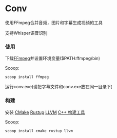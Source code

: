 # Conv

使用FFmpeg合并音频，图片和字幕生成视频的工具

支持Whisper语音识别

### 使用
下载[FFmpeg](https://github.com/BtbN/FFmpeg-Builds/releases/latest)并设置环境变量($PATH:ffmpeg/bin)

Scoop:
```
scoop install ffmpeg
```

运行conv.exe(请把字幕文件和conv.exe放在同一目录下)

### 构建
安装
[CMake](https://cmake.org/download/)
[Rustup](https://rustup.rs/)
[LLVM](https://releases.llvm.org/download.html)
[C++ 构建工具](https://visualstudio.microsoft.com/visual-cpp-build-tools/)

Scoop:
```
scoop install cmake rustup llvm
```